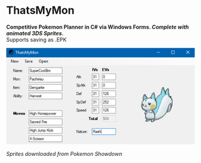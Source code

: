 # ThatsMyMon
__Competitive Pokemon Planner in C# via Windows Forms. *Complete with animated 3DS Sprites.*__  
Supports saving as .EPK

![Screenshot of Compiled Application](screenshot.png)  
  
*Sprites downloaded from Pokemon Showdown*
